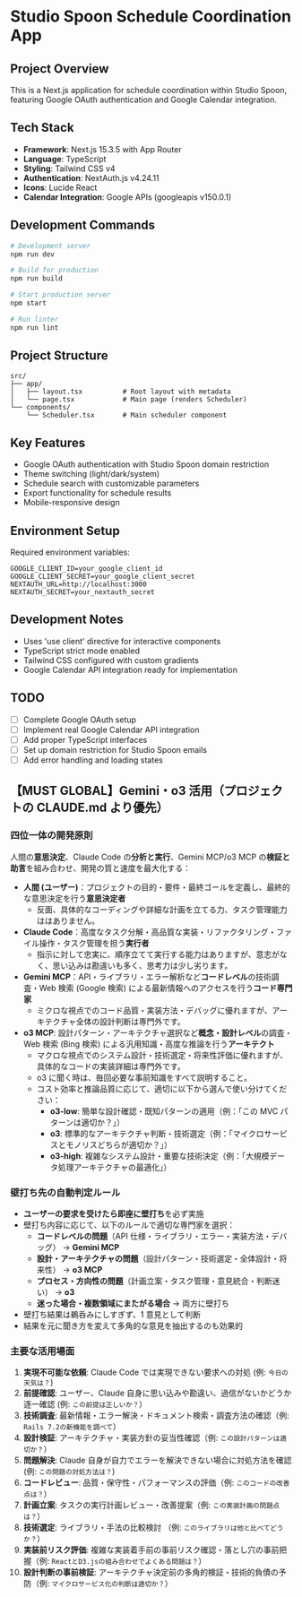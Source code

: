 # Studio Spoon Schedule Coordination App

## Project Overview

This is a Next.js application for schedule coordination within Studio Spoon, featuring Google OAuth authentication and Google Calendar integration.

## Tech Stack

- **Framework**: Next.js 15.3.5 with App Router
- **Language**: TypeScript
- **Styling**: Tailwind CSS v4
- **Authentication**: NextAuth.js v4.24.11
- **Icons**: Lucide React
- **Calendar Integration**: Google APIs (googleapis v150.0.1)

## Development Commands

```bash
# Development server
npm run dev

# Build for production
npm run build

# Start production server
npm start

# Run linter
npm run lint
```

## Project Structure

```
src/
├── app/
│   ├── layout.tsx          # Root layout with metadata
│   └── page.tsx            # Main page (renders Scheduler)
└── components/
    └── Scheduler.tsx       # Main scheduler component
```

## Key Features

- Google OAuth authentication with Studio Spoon domain restriction
- Theme switching (light/dark/system)
- Schedule search with customizable parameters
- Export functionality for schedule results
- Mobile-responsive design

## Environment Setup

Required environment variables:

```env
GOOGLE_CLIENT_ID=your_google_client_id
GOOGLE_CLIENT_SECRET=your_google_client_secret
NEXTAUTH_URL=http://localhost:3000
NEXTAUTH_SECRET=your_nextauth_secret
```

## Development Notes

- Uses 'use client' directive for interactive components
- TypeScript strict mode enabled
- Tailwind CSS configured with custom gradients
- Google Calendar API integration ready for implementation

## TODO

- [ ] Complete Google OAuth setup
- [ ] Implement real Google Calendar API integration
- [ ] Add proper TypeScript interfaces
- [ ] Set up domain restriction for Studio Spoon emails
- [ ] Add error handling and loading states

## 【MUST GLOBAL】Gemini・o3 活用（プロジェクトの CLAUDE.md より優先）

### 四位一体の開発原則

人間の**意思決定**、Claude Code の**分析と実行**、Gemini MCP/o3 MCP の**検証と助言**を組み合わせ、開発の質と速度を最大化する：

- **人間 (ユーザー)**：プロジェクトの目的・要件・最終ゴールを定義し、最終的な意思決定を行う**意思決定者**
  - 反面、具体的なコーディングや詳細な計画を立てる力、タスク管理能力ははありません。
- **Claude Code**：高度なタスク分解・高品質な実装・リファクタリング・ファイル操作・タスク管理を担う**実行者**
  - 指示に対して忠実に、順序立てて実行する能力はありますが、意志がなく、思い込みは勘違いも多く、思考力は少し劣ります。
- **Gemini MCP**：API・ライブラリ・エラー解析など**コードレベル**の技術調査・Web 検索 (Google 検索) による最新情報へのアクセスを行う**コード専門家**
  - ミクロな視点でのコード品質・実装方法・デバッグに優れますが、アーキテクチャ全体の設計判断は専門外です。
- **o3 MCP**: 設計パターン・アーキテクチャ選択など**概念・設計レベル**の調査・Web 検索 (Bing 検索) による汎用知識・高度な推論を行う**アーキテクト**
  - マクロな視点でのシステム設計・技術選定・将来性評価に優れますが、具体的なコードの実装詳細は専門外です。
  - o3 に聞く時は、毎回必要な事前知識をすべて説明すること。
  - コスト効率と推論品質に応じて、適切に以下から選んで使い分けてください：
    - **o3-low**: 簡単な設計確認・既知パターンの適用（例：「この MVC パターンは適切か？」）
    - **o3**: 標準的なアーキテクチャ判断・技術選定（例：「マイクロサービスとモノリスどちらが適切か？」）
    - **o3-high**: 複雑なシステム設計・重要な技術決定（例：「大規模データ処理アーキテクチャの最適化」）

### 壁打ち先の自動判定ルール

- **ユーザーの要求を受けたら即座に壁打ち**を必ず実施
- 壁打ち内容に応じて、以下のルールで適切な専門家を選択：
  - **コードレベルの問題**（API 仕様・ライブラリ・エラー・実装方法・デバッグ） → **Gemini MCP**
  - **設計・アーキテクチャの問題**（設計パターン・技術選定・全体設計・将来性） → **o3 MCP**
  - **プロセス・方向性の問題**（計画立案・タスク管理・意見統合・判断迷い） → **o3**
  - **迷った場合・複数領域にまたがる場合** → 両方に壁打ち
- 壁打ち結果は鵜呑みにしすぎず、1 意見として判断
- 結果を元に聞き方を変えて多角的な意見を抽出するのも効果的

### 主要な活用場面

1. **実現不可能な依頼**: Claude Code では実現できない要求への対処 (例: `今日の天気は？`)
2. **前提確認**: ユーザー、Claude 自身に思い込みや勘違い、過信がないかどうか逐一確認 (例: `この前提は正しいか？`）
3. **技術調査**: 最新情報・エラー解決・ドキュメント検索・調査方法の確認（例: `Rails 7.2の新機能を調べて`）
4. **設計検証**: アーキテクチャ・実装方針の妥当性確認（例: `この設計パターンは適切か？`）
5. **問題解決**: Claude 自身が自力でエラーを解決できない場合に対処方法を確認 (例: `この問題の対処方法は？`)
6. **コードレビュー**: 品質・保守性・パフォーマンスの評価（例: `このコードの改善点は？`）
7. **計画立案**: タスクの実行計画レビュー・改善提案（例: `この実装計画の問題点は？`）
8. **技術選定**: ライブラリ・手法の比較検討 （例: `このライブラリは他と比べてどうか？`）
9. **実装前リスク評価**: 複雑な実装着手前の事前リスク確認・落とし穴の事前把握（例: `ReactとD3.jsの組み合わせでよくある問題は？`）
10. **設計判断の事前検証**: アーキテクチャ決定前の多角的検証・技術的負債の予防（例: `マイクロサービス化の判断は適切か？`）
